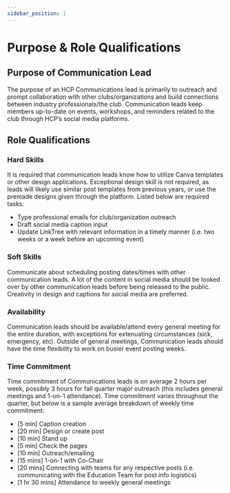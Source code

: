 ```yaml
---
sidebar_position: 1
---
```


# Purpose & Role Qualifications

## Purpose of Communication Lead

The purpose of an HCP Communications lead is primarily to outreach and prompt collaboration with other clubs/organizations and build connections between industry professionals/the club. Communication leads keep members up-to-date on events, workshops, and reminders related to the club through HCP’s social media platforms.

## Role Qualifications

### Hard Skills
It is required that communication leads know how to utilize Canva templates or other design applications. Exceptional design skill is not required, as leads will likely use similar post templates from previous years, or use the premade designs given through the platform. Listed below are required tasks:

- Type professional emails for club/organization outreach
- Draft social media caption input
- Update LinkTree with relevant information in a timely manner (i.e. two weeks or a week before an upcoming event)


### Soft Skills
Communicate about scheduling posting dates/times with other communication leads. A lot of the content in social media should be looked over by other communication leads before being released to the public. Creativity in design and captions for social media are preferred.

### Availability
Communication leads should be available/attend every general meeting for the entire duration, with exceptions for extenuating circumstances (sick, emergency, etc). Outside of general meetings, Communication leads should have the time flexibility to work on busier event posting weeks.

### Time Commitment

Time commitment of Communications leads is on average 2 hours per week, possibly 3 hours for fall quarter major outreach (this includes general meetings and 1-on-1 attendance). Time commitment varies throughout the quarter, but below is a sample average breakdown of weekly time commitment:

- [5 min] Caption creation
- [20 min] Design or create post
- [10 min] Stand up
- [5 min] Check the pages
- [10 min] Outreach/emailing
- [15 mins] 1-on-1 with Co-Chair
- [20 mins] Connecting with teams for any respective posts (i.e. communicating with the Education Team for post info logistics)
- [1 hr 30 mins] Attendance to weekly general meetings
